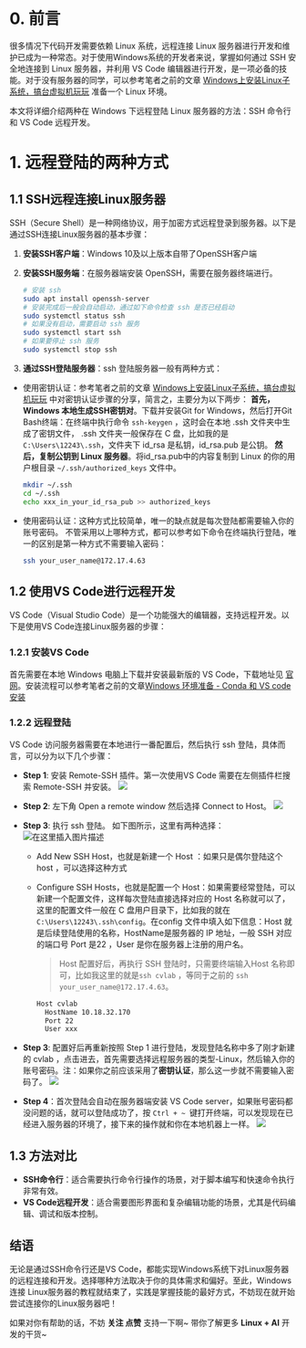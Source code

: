 ﻿# 0. 前言
很多情况下代码开发需要依赖 Linux 系统，远程连接 Linux 服务器进行开发和维护已成为一种常态。对于使用Windows系统的开发者来说，掌握如何通过 SSH 安全地连接到 Linux 服务器，并利用 VS Code 编辑器进行开发，是一项必备的技能。对于没有服务器的同学，可以参考笔者之前的文章 [Windows上安装Linux子系统，搞台虚拟机玩玩](https://blog.csdn.net/u010522887/article/details/137632509) 准备一个 Linux 环境。

本文将详细介绍两种在 Windows 下远程登陆 Linux 服务器的方法：SSH 命令行和 VS Code 远程开发。

# 1. 远程登陆的两种方式
## 1.1 SSH远程连接Linux服务器
SSH（Secure Shell）是一种网络协议，用于加密方式远程登录到服务器。以下是通过SSH连接Linux服务器的基本步骤：

1. **安装SSH客户端**：Windows 10及以上版本自带了OpenSSH客户端
2. **安装SSH服务端**：在服务器端安装 OpenSSH，需要在服务器终端进行。

	```bash
	# 安装 ssh
	sudo apt install openssh-server
	# 安装完成后一般会自动启动，通过如下命令检查 ssh 是否已经启动
	sudo systemctl status ssh
	# 如果没有启动，需要启动 ssh 服务
	sudo systemctl start ssh
	# 如果要停止 ssh 服务
	sudo systemctl stop ssh
	```
3. **通过SSH登陆服务器**：ssh 登陆服务器一般有两种方式：
- 使用密钥认证：参考笔者之前的文章 [Windows上安装Linux子系统，搞台虚拟机玩玩](https://blog.csdn.net/u010522887/article/details/137632509) 中对密钥认证步骤的分享，简言之，主要分为以下两步：
**首先，Windows 本地生成SSH密钥对**。下载并安装Git for Windows，然后打开Git Bash终端：在终端中执行命令 `ssh-keygen` ，这时会在本地 .ssh 文件夹中生成了密钥文件， .ssh 文件夹一般保存在 C 盘，比如我的是` C:\Users\12243\.ssh`，文件夹下 id_rsa 是私钥，id_rsa.pub 是公钥。
**然后，复制公钥到 Linux 服务器**。将id_rsa.pub中的内容复制到 Linux 的你的用户根目录 `~/.ssh/authorized_keys` 文件中。

	```bash
	mkdir ~/.ssh
	cd ~/.ssh
	echo xxx_in_your_id_rsa_pub >> authorized_keys
	```

- 使用密码认证：这种方式比较简单，唯一的缺点就是每次登陆都需要输入你的账号密码。
不管采用以上哪种方式，都可以参考如下命令在终端执行登陆，唯一的区别是第一种方式不需要输入密码：
	```bash
	ssh your_user_name@172.17.4.63
	```

## 1.2 使用VS Code进行远程开发
VS Code（Visual Studio Code）是一个功能强大的编辑器，支持远程开发。以下是使用VS Code连接Linux服务器的步骤：
### 1.2.1 安装VS Code
首先需要在本地 Windows 电脑上下载并安装最新版的 VS Code，下载地址见 [官网](https://code.visualstudio.com/)。安装流程可以参考笔者之前的文章[Windows 环境准备 - Conda 和 VS code 安装](https://blog.csdn.net/u010522887/article/details/136969406)
### 1.2.2 远程登陆
VS Code 访问服务器需要在本地进行一番配置后，然后执行 ssh 登陆，具体而言，可以分为以下几个步骤：
- **Step 1**: 安装 Remote-SSH 插件。第一次使用VS Code 需要在左侧插件栏搜索 Remote-SSH 并安装。
![](https://axcvs2xtkbpq.objectstorage.ap-singapore-1.oci.customer-oci.com/n/axcvs2xtkbpq/b/bucket-20240802-0845/o/d60df712fe8e4ca1a57ec352310a62a5.png)
- **Step 2**: 左下角 Open a remote window 然后选择 Connect to Host。
![](https://axcvs2xtkbpq.objectstorage.ap-singapore-1.oci.customer-oci.com/n/axcvs2xtkbpq/b/bucket-20240802-0845/o/eb2f760d5c554584b2c59bcdc43f0855.png)
- **Step 3**: 执行 ssh 登陆。 如下图所示，这里有两种选择：
	![在这里插入图片描述](https://img-blog.csdnimg.cn/direct/860be25c455e4657a842a080c3d2cb41.png)  	
	- Add New SSH Host，也就是新建一个 Host ：如果只是偶尔登陆这个 host ，可以选择这种方式
	- Configure SSH Hosts，也就是配置一个 Host：如果需要经常登陆，可以新建一个配置文件，这样每次登陆直接选择对应的 Host 名称就可以了，这里的配置文件一般在 C 盘用户目录下，比如我的就在 `C:\Users\12243\.ssh\config`。在config 文件中填入如下信息：Host 就是后续登陆使用的名称，HostName是服务器的 IP 地址，一般 SSH 对应的端口号 Port 是22 ，User 是你在服务器上注册的用户名。
		> Host 配置好后，再执行 SSH 登陆时，只需要终端输入Host 名称即可，比如我这里的就是`ssh cvlab` ，等同于之前的 `ssh your_user_name@172.17.4.63`。

		```bash
		Host cvlab
		  HostName 10.18.32.170 
		  Port 22
		  User xxx
		```

- **Step 3**: 配置好后再重新按照 Step 1 进行登陆，发现登陆名称中多了刚才新建的 cvlab ，点击进去，首先需要选择远程服务器的类型-Linux，然后输入你的账号密码。注：如果你之前应该采用了**密钥认证**，那么这一步就不需要输入密码了。
![](https://axcvs2xtkbpq.objectstorage.ap-singapore-1.oci.customer-oci.com/n/axcvs2xtkbpq/b/bucket-20240802-0845/o/60ba5ea88599499ebd7fd748415f5079.png)
- **Step 4**：首次登陆会自动在服务器端安装 VS Code server，如果账号密码都没问题的话，就可以登陆成功了，按 `Ctrl + ~ `键打开终端，可以发现现在已经进入服务器的环境了，接下来的操作就和你在本地机器上一样。
![](https://axcvs2xtkbpq.objectstorage.ap-singapore-1.oci.customer-oci.com/n/axcvs2xtkbpq/b/bucket-20240802-0845/o/a7c8c47144f14531af6c2d4bf4056375.png)

## 1.3 方法对比
- **SSH命令行**：适合需要执行命令行操作的场景，对于脚本编写和快速命令执行非常有效。
- **VS Code远程开发**：适合需要图形界面和复杂编辑功能的场景，尤其是代码编辑、调试和版本控制。

## 结语
无论是通过SSH命令行还是VS Code，都能实现Windows系统下对Linux服务器的远程连接和开发。选择哪种方法取决于你的具体需求和偏好。至此，Windows 连接 Linux服务器的教程就结束了，实践是掌握技能的最好方式，不妨现在就开始尝试连接你的Linux服务器吧！

如果对你有帮助的话，不妨 **关注 点赞** 支持一下啊~ 带你了解更多 **Linux + AI** 开发的干货~
